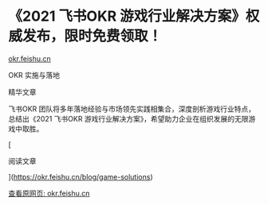 # 《2021 飞书OKR 游戏行业解决方案》权威发布，限时免费领取！

[okr.feishu.cn](https://okr.feishu.cn/blog)

OKR 实施与落地

精华文章

飞书OKR 团队将多年落地经验与市场领先实践相集合，深度剖析游戏行业特点，总结出《2021 飞书OKR 游戏行业解决方案》，希望助力企业在组织发展的无限游戏中取胜。

[

阅读文章

](https://okr.feishu.cn/blog/game-solutions)

[查看原网页: okr.feishu.cn](https://okr.feishu.cn/blog)